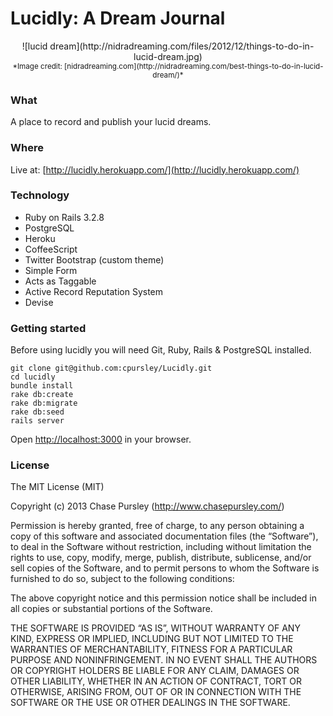 Lucidly: A Dream Journal
===========

<center>![lucid dream](http://nidradreaming.com/files/2012/12/things-to-do-in-lucid-dream.jpg)</center>

<center><small>*Image credit: [nidradreaming.com](http://nidradreaming.com/best-things-to-do-in-lucid-dream/)*</small></center>

### What

A place to record and publish your lucid dreams.

### Where

Live at: [http://lucidly.herokuapp.com/](http://lucidly.herokuapp.com/)

### Technology

* Ruby on Rails 3.2.8
* PostgreSQL
* Heroku
* CoffeeScript
* Twitter Bootstrap (custom theme)
* Simple Form
* Acts as Taggable
* Active Record Reputation System
* Devise

### Getting started

Before using lucidly you will need Git, Ruby, Rails & PostgreSQL installed.

```
git clone git@github.com:cpursley/Lucidly.git
cd lucidly
bundle install
rake db:create
rake db:migrate
rake db:seed
rails server
```
Open [http://localhost:3000](http://localhost:3000) in your browser.

### License

The MIT License (MIT)

Copyright (c) 2013 Chase Pursley (http://www.chasepursley.com/)

Permission is hereby granted, free of charge, to any person obtaining a copy of this software and associated documentation files (the “Software”), to deal in the Software without restriction, including without limitation the rights to use, copy, modify, merge, publish, distribute, sublicense, and/or sell copies of the Software, and to permit persons to whom the Software is furnished to do so, subject to the following conditions:

The above copyright notice and this permission notice shall be included in all copies or substantial portions of the Software.

THE SOFTWARE IS PROVIDED “AS IS”, WITHOUT WARRANTY OF ANY KIND, EXPRESS OR IMPLIED, INCLUDING BUT NOT LIMITED TO THE WARRANTIES OF MERCHANTABILITY, FITNESS FOR A PARTICULAR PURPOSE AND NONINFRINGEMENT. IN NO EVENT SHALL THE AUTHORS OR COPYRIGHT HOLDERS BE LIABLE FOR ANY CLAIM, DAMAGES OR OTHER LIABILITY, WHETHER IN AN ACTION OF CONTRACT, TORT OR OTHERWISE, ARISING FROM, OUT OF OR IN CONNECTION WITH THE SOFTWARE OR THE USE OR OTHER DEALINGS IN THE SOFTWARE.